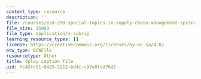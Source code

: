 ```yaml
---
content_type: resource
description: ''
file: /courses/esd-290-special-topics-in-supply-chain-management-spring-2005/fc45fc5184255212bd4cc97e8fcd76d2_IqmrNUoiy7g.vtt
file_size: 15983
file_type: application/x-subrip
learning_resource_types: []
license: https://creativecommons.org/licenses/by-nc-sa/4.0/
ocw_type: OCWFile
resourcetype: Other
title: 3play caption file
uid: fc45fc51-8425-5212-bd4c-c97e8fcd76d2
---
```

